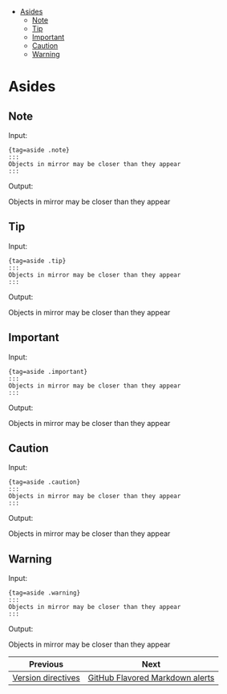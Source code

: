 <!--
  DO NOT EDIT THIS FILE DIRECTLY!
  It is generated by djockey.
-->
- [Asides](../features/asides.md#Asides)
  - [Note](../features/asides.md#Note)
  - [Tip](../features/asides.md#Tip)
  - [Important](../features/asides.md#Important)
  - [Caution](../features/asides.md#Caution)
  - [Warning](../features/asides.md#Warning)

<div id="Asides" class="section" id="Asides">

# Asides

<div id="Note" class="section" id="Note">

## Note

<div class="dj-djot-demo">

Input:

``` djot
{tag=aside .note}
:::
Objects in mirror may be closer than they appear
:::
```

Output:

<div class="note" tag="aside">

Objects in mirror may be closer than they appear

</div>

</div>

</div>

<div id="Tip" class="section" id="Tip">

## Tip

<div class="dj-djot-demo">

Input:

``` djot
{tag=aside .tip}
:::
Objects in mirror may be closer than they appear
:::
```

Output:

<div class="tip" tag="aside">

Objects in mirror may be closer than they appear

</div>

</div>

</div>

<div id="Important" class="section" id="Important">

## Important

<div class="dj-djot-demo">

Input:

``` djot
{tag=aside .important}
:::
Objects in mirror may be closer than they appear
:::
```

Output:

<div class="important" tag="aside">

Objects in mirror may be closer than they appear

</div>

</div>

</div>

<div id="Caution" class="section" id="Caution">

## Caution

<div class="dj-djot-demo">

Input:

``` djot
{tag=aside .caution}
:::
Objects in mirror may be closer than they appear
:::
```

Output:

<div class="caution" tag="aside">

Objects in mirror may be closer than they appear

</div>

</div>

</div>

<div id="Warning" class="section" id="Warning">

## Warning

<div class="dj-djot-demo">

Input:

``` djot
{tag=aside .warning}
:::
Objects in mirror may be closer than they appear
:::
```

Output:

<div class="warning" tag="aside">

Objects in mirror may be closer than they appear

</div>

</div>

</div>

</div>


| Previous | Next |
| - | - |
| [Version directives](../features/version_directives.md) | [GitHub Flavored Markdown alerts](../features/gfm.md) |